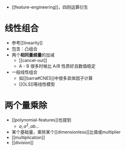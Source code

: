 - [[feature-engineering]]，四则运算衍生
# 线性组合
- 参考[[linearity]]
- 包含：凸组合
- 两个**相同量纲量**的加减
  - [[cancel-out]]
  - A - B 很多时候比 A/B 性质好且数值稳定
- 一般线性组合
  - 如[[barra#CNE5]]中很多具体因子计算
  - [[OLS]]等线性模型
# 两个量乘除
- [[polynomial-features]]也提到
  - $a,a^2,ab...$
- 某个基础量，乘除某个[[dimensionless]]比值或multiplier
- [[multiplication]]
- [[division]]